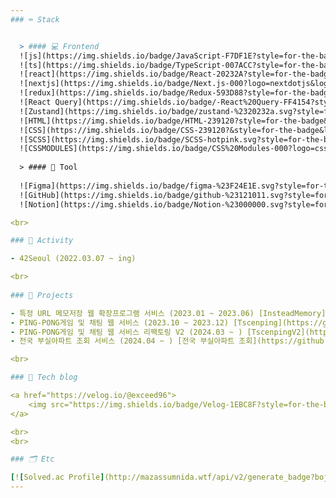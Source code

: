 ```yaml
---
### ⌨️ Stack


  > #### 💻 Frontend
  ![js](https://img.shields.io/badge/JavaScript-F7DF1E?style=for-the-badge&logo=JavaScript&logoColor=white)
  ![ts](https://img.shields.io/badge/TypeScript-007ACC?style=for-the-badge&logo=typescript&logoColor=white)
  ![react](https://img.shields.io/badge/React-20232A?style=for-the-badge&logo=react&logoColor=61DAFB)
  ![nextjs](https://img.shields.io/badge/Next.js-000?logo=nextdotjs&logoColor=fff&style=for-the-badge)
  ![redux](https://img.shields.io/badge/Redux-593D88?style=for-the-badge&logo=redux&logoColor=white)
  ![React Query](https://img.shields.io/badge/-React%20Query-FF4154?style=for-the-badge&logo=react%20query&logoColor=white)
  ![Zustand](https://img.shields.io/badge/zustand-%2320232a.svg?style=for-the-badge&logo=zustand&logoColor=%2361DAFB)
  ![HTML](https://img.shields.io/badge/HTML-239120?style=for-the-badge&logo=html5&logoColor=white)
  ![CSS](https://img.shields.io/badge/CSS-239120?&style=for-the-badge&logo=css3&logoColor=white)
  ![SCSS](https://img.shields.io/badge/SCSS-hotpink.svg?style=for-the-badge&logo=SASS&logoColor=white)
  ![CSSMODULES](https://img.shields.io/badge/CSS%20Modules-000?logo=cssmodules&logoColor=fff&style=for-the-badge")
  
  > #### 🔧 Tool
  
  ![Figma](https://img.shields.io/badge/figma-%23F24E1E.svg?style=for-the-badge&logo=figma&logoColor=white)
  ![GitHub](https://img.shields.io/badge/github-%23121011.svg?style=for-the-badge&logo=github&logoColor=white)
  ![Notion](https://img.shields.io/badge/Notion-%23000000.svg?style=for-the-badge&logo=notion&logoColor=white)

<br>

### 🚀 Activity

- 42Seoul (2022.03.07 ~ ing)

<br>
  
### 📜 Projects

- 특정 URL 메모저장 웹 확장프로그램 서비스 (2023.01 ~ 2023.06) [InsteadMemory](https://github.com/Instead-Memory/Instead-Memory)
- PING-PONG게임 및 채팅 웹 서비스 (2023.10 ~ 2023.12) [Tscenping](https://github.com/tscenping)
- PING-PONG게임 및 채팅 웹 서비스 리팩토링 V2 (2024.03 ~ ) [TscenpingV2](https://github.com/tscenping)
- 전국 부실아파트 조회 서비스 (2024.04 ~ ) [전국 부실아파트 조회](https://github.com/poorapartment)

<br>

### 📝 Tech blog

<a href="https://velog.io/@exceed96">
    <img src="https://img.shields.io/badge/Velog-1EBC8F?style=for-the-badge&logo=velog&logoColor=white" />&nbsp
</a>

<br>
<br>

### 🗂️ Etc

[![Solved.ac Profile](http://mazassumnida.wtf/api/v2/generate_badge?boj=exceed_96)](https://solved.ac/exceed_96/)
---
```


